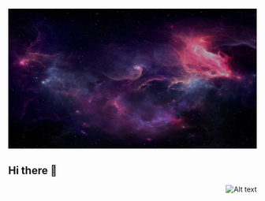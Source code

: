 ![GitHub steats](photo_2023-03-09_19-44-34.jpg)

## Hi there 👋

<img src="path/to/image.png" alt="Alt text" align="right">
